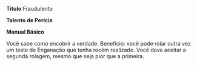 **Titulo**:Fraudulento

**Talento de Perícia**

**Manual Básico**

 Você sabe como encobrir a verdade. Benefício: você pode rolar outra vez um teste de Enganação que tenha recém realizado. Você deve aceitar a segunda rolagem, mesmo que seja pior que a primeira.